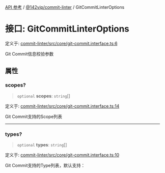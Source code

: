 [API 参考](../../../index.md) / [@142vip/commit-linter](../index.md) / GitCommitLinterOptions

# 接口: GitCommitLinterOptions

定义于: [commit-linter/src/core/git-commit.interface.ts:6](https://github.com/142vip/core-x/blob/d59cdcda9f62fc93dcb0efb54c66772997c75711/packages/commit-linter/src/core/git-commit.interface.ts#L6)

Git Commit信息校验参数

## 属性

### scopes?

> `optional` **scopes**: `string`[]

定义于: [commit-linter/src/core/git-commit.interface.ts:14](https://github.com/142vip/core-x/blob/d59cdcda9f62fc93dcb0efb54c66772997c75711/packages/commit-linter/src/core/git-commit.interface.ts#L14)

Git Commit支持的Scope列表

***

### types?

> `optional` **types**: `string`[]

定义于: [commit-linter/src/core/git-commit.interface.ts:10](https://github.com/142vip/core-x/blob/d59cdcda9f62fc93dcb0efb54c66772997c75711/packages/commit-linter/src/core/git-commit.interface.ts#L10)

Git Commit支持的Type列表，默认支持：
